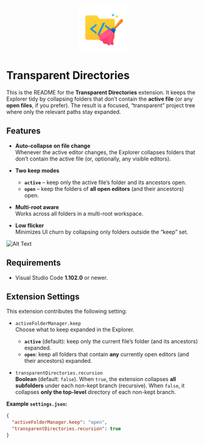 <p align="center">
  <img alt="transaprent directories logo" width="25%" src="./public/transparentDirectoriesLogo.png">
</p>

# Transparent Directories

This is the README for the **Transparent Directories** extension. It keeps the Explorer tidy by collapsing folders that don’t contain the **active file** (or any **open files**, if you prefer). The result is a focused, “transparent” project tree where only the relevant paths stay expanded.

## Features

- **Auto-collapse on file change**  
  Whenever the active editor changes, the Explorer collapses folders that don’t contain the active file (or, optionally, any visible editors).

- **Two keep modes**

  - **`active`** – keep only the active file’s folder and its ancestors open.
  - **`open`** – keep the folders of **all open editors** (and their ancestors) open.

- **Multi-root aware**  
  Works across all folders in a multi-root workspace.

- **Low flicker**  
  Minimizes UI churn by collapsing only folders outside the “keep” set.

![Alt Text](./public/transparentDirectoriesDemo.gif)

## Requirements

- Visual Studio Code **1.102.0** or newer.

## Extension Settings

This extension contributes the following setting:

- `activeFolderManager.keep`  
  Choose what to keep expanded in the Explorer.

  - **`active`** (default): keep only the current file’s folder (and its ancestors) expanded.
  - **`open`**: keep all folders that contain **any** currently open editors (and their ancestors) expanded.

- `transparentDirectories.recursion`  
  **Boolean** (default: `false`). When `true`, the extension collapses **all subfolders** under each non-kept branch (recursive). When `false`, it collapses **only the top-level** directory of each non-kept branch.

**Example `settings.json`:**

```json
{
  "activeFolderManager.keep": "open",
  "transparentDirectories.recursion": true
}
```
